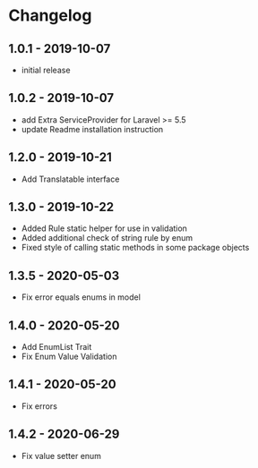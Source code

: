 # Changelog

## 1.0.1 - 2019-10-07
- initial release
## 1.0.2 - 2019-10-07
- add Extra ServiceProvider for Laravel >= 5.5
- update Readme installation instruction
## 1.2.0 - 2019-10-21
- Add Translatable interface
## 1.3.0 - 2019-10-22
- Added Rule static helper for use in validation
- Added additional check of string rule by enum
- Fixed style of calling static methods in some package objects
## 1.3.5 - 2020-05-03
- Fix error equals enums in model
## 1.4.0 - 2020-05-20
- Add EnumList Trait
- Fix Enum Value Validation
## 1.4.1 - 2020-05-20
- Fix errors
## 1.4.2 - 2020-06-29
- Fix value setter enum
